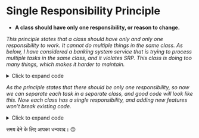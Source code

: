 # Single Responsibility Principle

* **A class should have only one responsibility, or reason to change.**

_This principle states that a class should have only and only one responsibility to work. It cannot do multiple things in the same class. As below, I have considered a banking system service that is trying to process multiple tasks in the same class, and it violates SRP. This class is doing too many things, which makes it harder to maintain._

<details>

<summary>Click to expand code</summary>

```java
// ** BAD CODE ** //
public class App {}
```

</details>

_As the principle states that there should be only one responsibility, so now we can separate each task in a separate class, and good code will look like this. Now each class has a single responsibility, and adding new features won’t break existing code._

<details>

<summary>Click to expand code</summary>

```java
// ** GOOD CODE ** //
public class App {}
```

</details>

समय देने के लिए आपका धन्यवाद। 🙃
